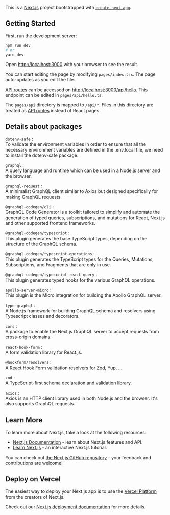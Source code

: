 This is a [Next.js](https://nextjs.org/) project bootstrapped with [`create-next-app`](https://github.com/vercel/next.js/tree/canary/packages/create-next-app).

## Getting Started

First, run the development server:

```bash
npm run dev
# or
yarn dev
```

Open [http://localhost:3000](http://localhost:3000) with your browser to see the result.

You can start editing the page by modifying `pages/index.tsx`. The page auto-updates as you edit the file.

[API routes](https://nextjs.org/docs/api-routes/introduction) can be accessed on [http://localhost:3000/api/hello](http://localhost:3000/api/hello). This endpoint can be edited in `pages/api/hello.ts`.

The `pages/api` directory is mapped to `/api/*`. Files in this directory are treated as [API routes](https://nextjs.org/docs/api-routes/introduction) instead of React pages.


## Details about packages

`dotenv-safe` : </br>
To validate the environment variables in order to ensure that all the necessary environment variables are defined in the .env.local file, we need to install the dotenv-safe package.

`graphql` : </br>
A query language and runtime which can be used in a Node.js server and the browser.

`graphql-request` : </br>
A minimalist GraphQL client similar to Axios but designed specifically for making GraphQL requests.

`@graphql-codegen/cli` : </br>
GraphQL Code Generator is a toolkit tailored to simplify and automate the generation of typed queries, subscriptions, and mutations for React, Next.js and other supported frontend frameworks.

`@graphql-codegen/typescript` : </br>
This plugin generates the base TypeScript types, depending on the structure of the GraphQL schema.

`@graphql-codegen/typescript-operations` : </br>
This plugin generates the TypeScript types for the Queries, Mutations, Subscriptions, and Fragments that are only in use.

`@graphql-codegen/typescript-react-query` : </br>
This plugin generates typed hooks for the various GraphQL operations.

`apollo-server-micro` : </br>
This plugin is the Micro integration for building the Apollo GraphQL server.

`type-graphql` : </br>
A Node.js framework for building GraphQL schema and resolvers using Typescript classes and decorators.

`cors` : </br>
A package to enable the Next.js GraphQL server to accept requests from cross-origin domains.

`react-hook-form` : </br>
A form validation library for React.js.

`@hookform/resolvers` : </br>
A React Hook Form validation resolvers for Zod, Yup, ...

`zod` : </br>
A TypeScript-first schema declaration and validation library.

`axios` : </br>
Axios is an HTTP client library used in both Node.js and the browser. It's also supports GraphQL requests.
## Learn More

To learn more about Next.js, take a look at the following resources:

- [Next.js Documentation](https://nextjs.org/docs) - learn about Next.js features and API.
- [Learn Next.js](https://nextjs.org/learn) - an interactive Next.js tutorial.

You can check out [the Next.js GitHub repository](https://github.com/vercel/next.js/) - your feedback and contributions are welcome!

## Deploy on Vercel

The easiest way to deploy your Next.js app is to use the [Vercel Platform](https://vercel.com/new?utm_medium=default-template&filter=next.js&utm_source=create-next-app&utm_campaign=create-next-app-readme) from the creators of Next.js.

Check out our [Next.js deployment documentation](https://nextjs.org/docs/deployment) for more details.
